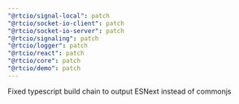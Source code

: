 ```yaml
---
"@rtcio/signal-local": patch
"@rtcio/socket-io-client": patch
"@rtcio/socket-io-server": patch
"@rtcio/signaling": patch
"@rtcio/logger": patch
"@rtcio/react": patch
"@rtcio/core": patch
"@rtcio/demo": patch
---
```


Fixed typescript build chain to output ESNext instead of commonjs
